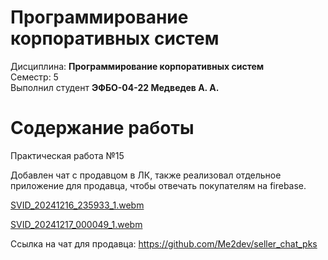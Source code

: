 # Программирование корпоративных систем
Дисциплина: **Программирование корпоративных систем** <br>
Семестр: 5 <br>
Выполнил студент **ЭФБО-04-22 Медведев А. А.** <br>

# Содержание работы

Практическая работа №15

Добавлен чат с продавцом в ЛК, также реализовал отдельное приложение для продавца, чтобы отвечать покупателям на firebase.





[SVID_20241216_235933_1.webm](https://github.com/user-attachments/assets/abebae17-e2c1-4876-ae79-65aacfb8cd7c)

[SVID_20241217_000049_1.webm](https://github.com/user-attachments/assets/396e38c1-403b-4c5a-b6a5-b487752a45ab)

Ссылка на чат для продавца:  https://github.com/Me2dev/seller_chat_pks

